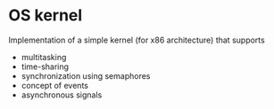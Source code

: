 # OS kernel

Implementation of a simple kernel (for x86 architecture) that supports
- multitasking
- time-sharing
- synchronization using semaphores
- concept of events
- asynchronous signals
